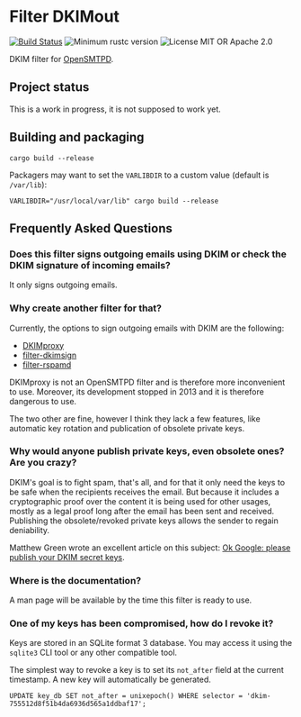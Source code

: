 # Filter DKIMout

[![Build Status](https://github.com/breard-r/opensmtpd-filter-dkimout/actions/workflows/ci.yml/badge.svg)](https://github.com/breard-r/opensmtpd-filter-dkimout/actions/workflows/ci.yml)
![Minimum rustc version](https://img.shields.io/badge/rustc-1.64.0+-lightgray.svg)
![License MIT OR Apache 2.0](https://img.shields.io/badge/license-MIT%20OR%20Apache--2.0-blue)

DKIM filter for [OpenSMTPD](https://www.opensmtpd.org/).


## Project status

This is a work in progress, it is not supposed to work yet.


## Building and packaging

```
cargo build --release
```

Packagers may want to set the `VARLIBDIR` to a custom value (default is `/var/lib`):

```
VARLIBDIR="/usr/local/var/lib" cargo build --release
```


## Frequently Asked Questions

### Does this filter signs outgoing emails using DKIM or check the DKIM signature of incoming emails?

It only signs outgoing emails.

### Why create another filter for that?

Currently, the options to sign outgoing emails with DKIM are the following:
- [DKIMproxy](https://dkimproxy.sourceforge.net/usage.html)
- [filter-dkimsign](https://imperialat.at/dev/filter-dkimsign/)
- [filter-rspamd](https://github.com/poolpOrg/filter-rspamd)

DKIMproxy is not an OpenSMTPD filter and is therefore more inconvenient to use. Moreover, its development stopped in 2013 and it is therefore dangerous to use.

The two other are fine, however I think they lack a few features, like automatic key rotation and publication of obsolete private keys.

### Why would anyone publish private keys, even obsolete ones? Are you crazy?

DKIM's goal is to fight spam, that's all, and for that it only need the keys to be safe when the recipients receives the email. But because it includes a cryptographic proof over the content it is being used for other usages, mostly as a legal proof long after the email has been sent and received. Publishing the obsolete/revoked private keys allows the sender to regain deniability.

Matthew Green wrote an excellent article on this subject: [Ok Google: please publish your DKIM secret keys](https://blog.cryptographyengineering.com/2020/11/16/ok-google-please-publish-your-dkim-secret-keys/).

### Where is the documentation?

A man page will be available by the time this filter is ready to use.

### One of my keys has been compromised, how do I revoke it?

Keys are stored in an SQLite format 3 database. You may access it using the `sqlite3` CLI tool or any other compatible tool.

The simplest way to revoke a key is to set its `not_after` field at the current timestamp. A new key will automatically be generated.

```
UPDATE key_db SET not_after = unixepoch() WHERE selector = 'dkim-755512d8f51b4da6936d565a1ddbaf17';
```
